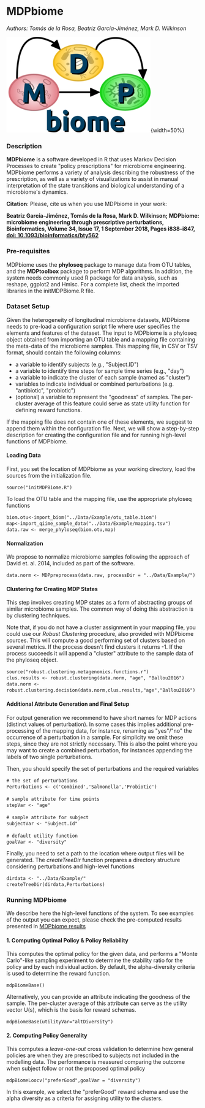 # MDPbiome
*Authors: Tomás de la Rosa, Beatriz García-Jiménez, Mark D. Wilkinson*

![](logoMDPbiome.png){width=50%}




### Description
**MDPbiome** is a software developed in R that uses Markov Decision Processes to create "policy prescriptions" for microbiome engineering. MDPbiome performs a variety of analysis describing the robustness of the prescription, as well as a variety of visualizations to assist in manual interpretation of the state transitions and biological understanding of a microbiome's dynamics.

**Citation**: Please, cite us when you use MDPbiome in your work:  

**Beatriz García-Jiménez, Tomás de la Rosa, Mark D. Wilkinson; MDPbiome: microbiome engineering through prescriptive perturbations, Bioinformatics, Volume 34, Issue 17, 1 September 2018, Pages i838–i847, [doi: 10.1093/bioinformatics/bty562](https://doi.org/10.1093/bioinformatics/bty562)**


### Pre-requisites 
MDPbiome uses the **phyloseq** package to manage data from OTU tables, and the **MDPtoolbox** package to perform MDP algorithms.  In addition, the system needs commonly used R package for data analysis, such as reshape, ggplot2 and Hmisc.  For a complete list, check the imported libraries in the initMDPBiome.R file.

### Dataset Setup
Given the heterogeneity of longitudinal microbiome datasets, MDPbiome needs to pre-load a configuration script file where user specifies the elements and features of the dataset. The input to MDPbiome is a phyloseq object obtained from importing an OTU table and a mapping file containing the meta-data of the microbiome samples. 
This mapping file, in CSV or TSV format, should contain the following columns:

* a variable to identify subjects (e.g., "Subject.ID")
* a variable to identify time steps for sample time series (e.g., "day")
* a variable to indicate the cluster of each sample (named as "cluster")
* variables to indicate individual or combined perturbations (e.g. "antibiotic", "probiotic")
* (optional) a variable to represent the "goodness" of samples. The per-cluster average of this feature could serve as state utility function for defining reward functions.

If the mapping file does not contain one of these elements, we suggest to append them within the configuration file.  Next, we will show a step-by-step description for creating the configuration file and for running high-level functions of MDPbiome.

#### Loading Data
First, you set the location of MDPbiome as your working directory, load the sources from the initialization file.

```{r eval=FALSE}
source("initMDPBiome.R")
```

To load the OTU table and the mapping file, use the appropriate phyloseq functions

```{r eval=FALSE}
biom.otu<-import_biom("../Data/Example/otu_table.biom")
map<-import_qiime_sample_data("../Data/Example/mapping.tsv")
data.raw <- merge_phyloseq(biom.otu,map)
```

#### Normalization
We propose to normalize microbiome samples following the approach of David et. al. 2014, included as part of the software.

```{r eval=FALSE}
data.norm <- MDPpreprocess(data.raw, processDir = "../Data/Example/")

```

#### Clustering for Creating MDP States
This step involves creating MDP states as a form of abstracting groups of similar microbiome samples.
The common way of doing this abstraction is by clustering techniques.  

Note that, if you do not have a cluster assignment in your mapping file, you could use our *Robust Clustering* procedure, also provided with MDPbiome sources. This will compute a good performing set of clusters based on several metrics.  If the process doesn't find clusters it returns -1. If the process succeeds it will append a "cluster" attribute to the sample data of the phyloseq object. 

```{r eval=FALSE}
source("robust.clustering.metagenomics.functions.r")
clus.results <- robust.clustering(data.norm, "age", "Ballou2016")
data.norm <- robust.clustering.decision(data.norm,clus.results,"age","Ballou2016")
```

#### Additional Attribute Generation and Final Setup
For output generation we recommend to have short names for MDP actions (distinct values of perturbation). In some cases this implies additional pre-processing of the mapping data, for instance, renaming as "yes"/"no" the occurrence of a perturbation in a sample. For simplicity we omit these steps, since they are not strictly necessary. This is also the point where you may want to create a combined perturbation, for instances appending the labels of two single perturbations.

Then, you should specify the set of perturbations and the required variables

```{r eval=FALSE}
# the set of perturbations
Perturbations <- c('Combined','Salmonella','Probiotic')

# sample attribute for time points
stepVar <- "age"

# sample attribute for subject 
subjectVar <- "Subject.Id"

# default utility function
goalVar <- "diversity"

```

Finally, you need to set a path to the location where output files will be generated. The *createTreeDir* function prepares a directory structure considering perturbations and high-level functions

```{r eval=FALSE}
dirdata <- "../Data/Example/"
createTreeDir(dirdata,Perturbations)
```

### Running MDPbiome
We describe here the high-level functions of the system. To see examples of the output you can expect, please check the pre-computed results presented in [MDPbiome results](https://tomdelarosa.shinyapps.io/mdpbiome/)

<!-- #### 1. Analyzing Sample Time Series -->
<!-- This generates set of plots for analyzing sample time series. You need to provide the phyloseq object with the required elements described above, and optionally the phyloseq object without the normalization step.  This second object is used to compute the alpha-diversity of samples using original abundances. -->

<!-- ```{r eval=FALSE} -->
<!-- mdpBiomePreAnalysis(data.norm,data.raw) -->
<!-- ``` -->

#### 1. Computing Optimal Policy & Policy Reliability
This computes the optimal policy for the given data, and performs a "Monte Carlo"-like sampling experiment to determine the stability ratio for the policy and by each individual action. By default, the alpha-diversity criteria is used to determine the reward function.

```{r eval=FALSE}
mdpBiomeBase()
```

Alternatively, you can provide an attribute indicating the goodness of the sample.  The per-cluster average of this attribute can serve as the utility vector U(s), which is the basis for reward schemas.

```{r eval=FALSE}
mdpBiomeBase(utilityVar="altDiversity")
```

#### 2. Computing Policy Generality
This computes a *leave-one-out* cross validation to determine how general policies are when they are prescribed
to subjects not included in the modelling data.  The performance is measured comparing the outcome when subject follow or not the proposed optimal policy

```{r eval=FALSE}
mdpBiomeLoocv("preferGood",goalVar = "diversity")
```
In this example, we select the "preferGood" reward schema and use the alpha diversity as a criteria for assigning utility to the clusters.








